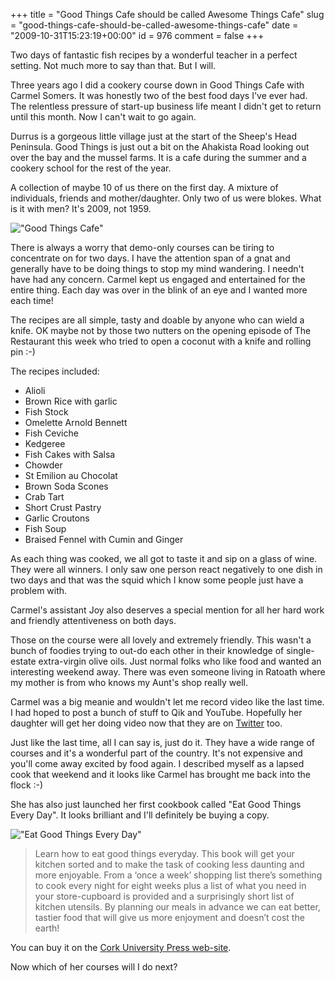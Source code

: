 +++
title = "Good Things Cafe should be called Awesome Things Cafe"
slug = "good-things-cafe-should-be-called-awesome-things-cafe"
date = "2009-10-31T15:23:19+00:00"
id = 976
comment = false
+++

Two days of fantastic fish recipes by a wonderful teacher in  a perfect setting. Not much more to say than that. But I will.

Three years ago I did a cookery course down in Good Things Cafe with Carmel Somers. It was honestly two of the best food days I've ever had. The relentless pressure of start-up business life meant I didn't get to return until this month. Now I can't wait to go again.

Durrus is a gorgeous little village just at the start of the Sheep's Head Peninsula. Good Things is just out a bit on the Ahakista Road looking out over the bay and the mussel farms. It is a cafe during the summer and a cookery school for the rest of the year.

A collection  of maybe 10 of us there on the first day. A mixture of individuals, friends and mother/daughter. Only two of us were blokes. What is it with men? It's 2009, not 1959.

!["Good Things Cafe"](/images/2009/10/3660A10E74884CAF9BB97BBFFC4B0063-500.jpg)

There is always a worry that demo-only courses can be tiring to concentrate on for two days. I have the attention span of a gnat and generally have to be doing things to stop my mind wandering. I needn't have had any concern. Carmel kept us engaged and entertained for the entire thing. Each day was over in the blink of an eye and I wanted more each time!

The recipes are all simple, tasty and doable by anyone who can wield a knife. OK maybe not by those two nutters on the opening episode of The Restaurant this week who tried to open a coconut with a knife and rolling pin :-)

The recipes included:

*   Alioli
*   Brown Rice with garlic
*   Fish Stock
*   Omelette Arnold Bennett
*   Fish Ceviche
*   Kedgeree
*   Fish Cakes with Salsa
*   Chowder
*   St Emilion au Chocolat
*   Brown Soda Scones
*   Crab Tart
*   Short Crust Pastry
*   Garlic Croutons
*   Fish Soup
*   Braised Fennel with Cumin and Ginger

As each thing was cooked, we all got to taste it and sip on a glass of wine. They were all winners. I only saw one person react negatively to one dish in two days and that was the squid which I know some people just have a problem with. 

Carmel's assistant Joy also deserves a special mention for all her hard work and friendly attentiveness on both days. 

Those on the course were all lovely and extremely friendly. This wasn't a bunch of foodies trying to out-do each other in their knowledge of single-estate extra-virgin olive oils. Just normal folks who like food and wanted an interesting weekend away. There was even someone living in Ratoath where my mother is from who knows my Aunt's shop really well.

Carmel was a big meanie and wouldn't let me record video like the last time. I had hoped to post a bunch of stuff to Qik and YouTube. Hopefully her daughter will get her doing video now that they are on [Twitter](http://www.twitter.com/goodthingscafe) too.

Just like the last time, all I can say is, just do it. They have a wide range of courses and it's a wonderful part of the country. It's not expensive and you'll come away excited by food again. I described myself as a lapsed cook that weekend and it looks like Carmel has brought me back into the flock :-)

She has also just launched her first cookbook called "Eat Good Things Every Day". It looks brilliant and I'll definitely be buying a copy. 

!["Eat Good Things Every Day"](/images/2009/10/9780955226137.jpg)

> Learn how to eat good things everyday. This book will get your kitchen sorted and to make the task of cooking less daunting and more enjoyable. From a ‘once a week’ shopping list there’s something to cook every night for eight weeks plus a list of what you need in your store-cupboard is provided and a surprisingly short list of kitchen utensils. By planning our meals in advance we can eat better, tastier food that will give us more enjoyment and doesn’t cost the earth!

You can buy it on the [Cork University Press web-site](https://www.corkuniversitypress.com/9780955226137/eat-good-things-every-day/).

Now which of her courses will I do next?
